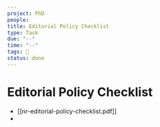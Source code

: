 ```yaml
---
project: PhD
people:
title: Editorial Policy Checklist
type: Task
due: "--"
time: "--"
tags: 📝     
status: done
---
```


# Editorial Policy Checklist

- [[nr-editorial-policy-checklist.pdf]]
- 